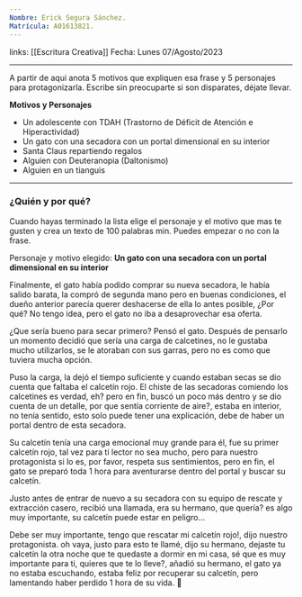 ```yaml
---
Nombre: Erick Segura Sánchez.
Matrícula: A01613821.
---
```

links: [[Escritura Creativa]]
Fecha: Lunes 07/Agosto/2023

----
A partir de aquí anota 5 motivos que expliquen esa frase y 5 personajes para protagonizarla. Escribe sin preocuparte si son disparates, déjate llevar.

**Motivos y Personajes**
- Un adolescente con TDAH (Trastorno de Déficit de Atención e Hiperactividad)
- Un gato con una secadora con un portal dimensional en su interior
- Santa Claus repartiendo regalos
- Alguien con Deuteranopia (Daltonismo)
- Alguien en un tianguis
----

### ¿Quién y por qué?

Cuando hayas terminado la lista elige el personaje y el motivo que mas te gusten y crea un texto de 100 palabras min. Puedes empezar o no con la frase.

Personaje y motivo elegido: **Un gato con una secadora con un portal dimensional en su interior**

Finalmente, el gato había podido comprar su nueva secadora, le había salido barata, la compró de segunda mano pero en buenas condiciones, el dueño anterior parecía querer deshacerse de ella lo antes posible, ¿Por qué? No tengo idea, pero el gato no iba a desaprovechar esa oferta. 

¿Que sería bueno para secar primero? Pensó el gato. Después de pensarlo un momento decidió que sería una carga de calcetines, no le gustaba mucho utilizarlos, se le atoraban con sus garras, pero no es como que tuviera mucha opción. 

Puso la carga, la dejó el tiempo suficiente y cuando estaban secas se dio cuenta que faltaba el calcetín rojo. El chiste de las secadoras comiendo los calcetines es verdad, eh? pero en fin, buscó un poco más dentro y se dio cuenta de un detalle, por que sentía corriente de aire?, estaba en interior, no tenía sentido, esto solo puede tener una explicación, debe de haber un portal dentro de esta secadora.

Su calcetín tenía una carga emocional muy grande para él, fue su primer calcetín rojo, tal vez para ti lector no sea mucho, pero para nuestro protagonista si lo es, por favor, respeta sus sentimientos, pero en fin, el gato se preparó toda 1 hora para aventurarse dentro del portal y buscar su calcetín.

Justo antes de entrar de nuevo a su secadora con su equipo de rescate y extracción casero, recibió una llamada, era su hermano, que quería? es algo muy importante, su calcetín puede estar en peligro...

Debe ser muy importante, tengo que rescatar mi calcetín rojo!, dijo nuestro protagonista. oh vaya, justo para esto te llamé, dijo su hermano, dejaste tu calcetín la otra noche que te quedaste a dormir en mi casa, sé que es muy importante para ti, quieres que te lo lleve?, añadió su hermano, el gato ya no estaba escuchando, estaba feliz por recuperar su calcetín, pero lamentando haber perdido 1 hora de su vida.


